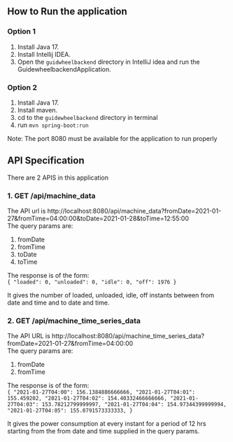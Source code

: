 ## How to Run the application
### Option 1
1. Install Java 17.
2. Install Intellij IDEA.
3. Open the `guidwheelbackend` directory in IntelliJ idea and run the GuidewheelbackendApplication.

### Option 2
1. Install Java 17.
2. Install maven.
3. cd to the `guidewheelbackend` directory in terminal
4. run `mvn spring-boot:run`

Note: The port 8080 must be available for the application to run properly


## API Specification
There are 2 APIS in this application

### 1. GET /api/machine_data
The API url is http://localhost:8080/api/machine_data?fromDate=2021-01-27&fromTime=04:00:00&toDate=2021-01-28&toTime=12:55:00  
The query params are:
1. fromDate
2. fromTime
3. toDate
4. toTime

The response is of the form:  
`{
"loaded": 0,
"unloaded": 0,
"idle": 0,
"off": 1976
}`

It gives the number of loaded, unloaded, idle, off instants between from date and time and to date and time.

### 2. GET /api/machine_time_series_data
The API URL is http://localhost:8080/api/machine_time_series_data?fromDate=2021-01-27&fromTime=04:00:00  
The query params are:
1. fromDate
2. fromTime

The response is of the form:  
`{
"2021-01-27T04:00": 156.1384886666666,
"2021-01-27T04:01": 155.459202,
"2021-01-27T04:02": 154.40332466666666,
"2021-01-27T04:03": 153.78212799999997,
"2021-01-27T04:04": 154.97344399999994,
"2021-01-27T04:05": 155.0791573333333,
}`  

It gives the power consumption at every instant for a period of 12 hrs starting 
from the from date and time supplied in the query params.
